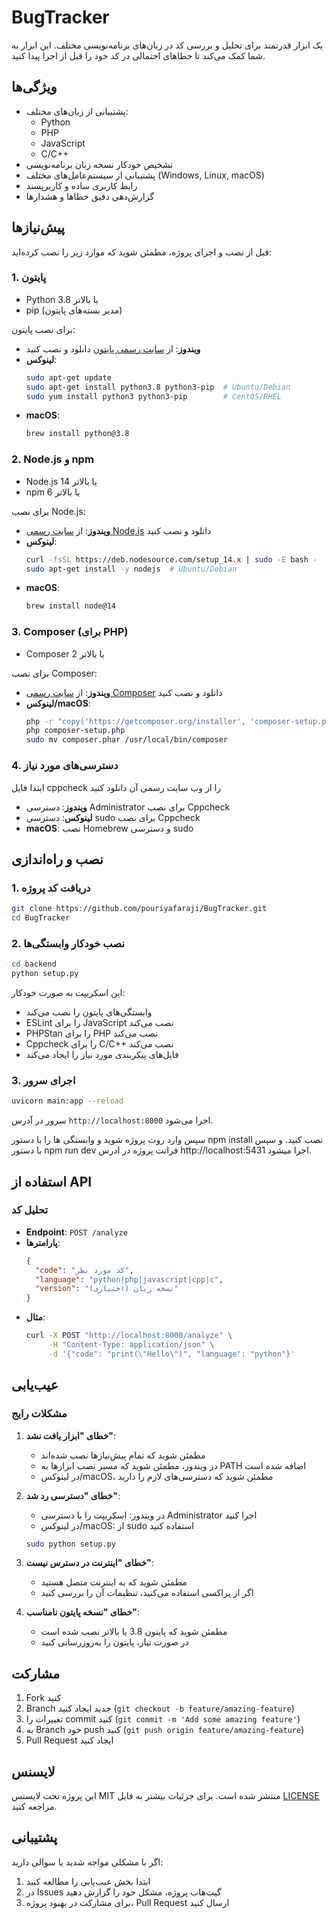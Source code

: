 # BugTracker

یک ابزار قدرتمند برای تحلیل و بررسی کد در زبان‌های برنامه‌نویسی مختلف. این ابزار به شما کمک می‌کند تا خطاهای احتمالی در کد خود را قبل از اجرا پیدا کنید.

## ویژگی‌ها

- پشتیبانی از زبان‌های مختلف:
  - Python
  - PHP
  - JavaScript
  - C/C++
- تشخیص خودکار نسخه زبان برنامه‌نویسی
- پشتیبانی از سیستم‌عامل‌های مختلف (Windows, Linux, macOS)
- رابط کاربری ساده و کاربرپسند
- گزارش‌دهی دقیق خطاها و هشدارها

## پیش‌نیازها

قبل از نصب و اجرای پروژه، مطمئن شوید که موارد زیر را نصب کرده‌اید:

### 1. پایتون

- Python 3.8 یا بالاتر
- pip (مدیر بسته‌های پایتون)

برای نصب پایتون:

- **ویندوز**: از [سایت رسمی پایتون](https://www.python.org/downloads/) دانلود و نصب کنید
- **لینوکس**:
  ```bash
  sudo apt-get update
  sudo apt-get install python3.8 python3-pip  # Ubuntu/Debian
  sudo yum install python3 python3-pip        # CentOS/RHEL
  ```
- **macOS**:
  ```bash
  brew install python@3.8
  ```

### 2. Node.js و npm

- Node.js 14 یا بالاتر
- npm 6 یا بالاتر

برای نصب Node.js:

- **ویندوز**: از [سایت رسمی Node.js](https://nodejs.org/) دانلود و نصب کنید
- **لینوکس**:
  ```bash
  curl -fsSL https://deb.nodesource.com/setup_14.x | sudo -E bash -
  sudo apt-get install -y nodejs  # Ubuntu/Debian
  ```
- **macOS**:
  ```bash
  brew install node@14
  ```

### 3. Composer (برای PHP)

- Composer 2 یا بالاتر

برای نصب Composer:

- **ویندوز**: از [سایت رسمی Composer](https://getcomposer.org/download/) دانلود و نصب کنید
- **لینوکس/macOS**:
  ```bash
  php -r "copy('https://getcomposer.org/installer', 'composer-setup.php');"
  php composer-setup.php
  sudo mv composer.phar /usr/local/bin/composer
  ```

### 4. دسترسی‌های مورد نیاز
 ابتدا فایل cppcheck را از وب سایت رسمی آن دانلود کنید
- **ویندوز**: دسترسی Administrator برای نصب Cppcheck
- **لینوکس**: دسترسی sudo برای نصب Cppcheck
- **macOS**: نصب Homebrew و دسترسی sudo




## نصب و راه‌اندازی

### 1. دریافت کد پروژه

```bash
git clone https://github.com/pouriyafaraji/BugTracker.git
cd BugTracker
```

### 2. نصب خودکار وابستگی‌ها

```bash
cd backend
python setup.py
```

این اسکریپت به صورت خودکار:

- وابستگی‌های پایتون را نصب می‌کند
- ESLint را برای JavaScript نصب می‌کند
- PHPStan را برای PHP نصب می‌کند
- Cppcheck را برای C/C++ نصب می‌کند
- فایل‌های پیکربندی مورد نیاز را ایجاد می‌کند

### 3. اجرای سرور

```bash
uvicorn main:app --reload
```

سرور در آدرس `http://localhost:8000` اجرا می‌شود.

سپس وارد روت پروژه شوید و وابستگی ها را با دستور npm install نصب کنید.
و سپس با دستور npm run dev فرانت پروژه در ادرس http://localhost:5431 اجرا میشود.
## استفاده از API

### تحلیل کد

- **Endpoint**: `POST /analyze`
- **پارامترها**:
  ```json
  {
    "code": "کد مورد نظر",
    "language": "python|php|javascript|cpp|c",
    "version": "نسخه زبان (اختیاری)"
  }
  ```
- **مثال**:
  ```bash
  curl -X POST "http://localhost:8000/analyze" \
       -H "Content-Type: application/json" \
       -d '{"code": "print(\"Hello\")", "language": "python"}'
  ```

## عیب‌یابی

### مشکلات رایج

1. **خطای "ابزار یافت نشد"**:

   - مطمئن شوید که تمام پیش‌نیازها نصب شده‌اند
   - در ویندوز، مطمئن شوید که مسیر نصب ابزارها به PATH اضافه شده است
   - در لینوکس/macOS، مطمئن شوید که دسترسی‌های لازم را دارید

2. **خطای "دسترسی رد شد"**:

   - در ویندوز: اسکریپت را با دسترسی Administrator اجرا کنید
   - در لینوکس/macOS: از sudo استفاده کنید

   ```bash
   sudo python setup.py
   ```

3. **خطای "اینترنت در دسترس نیست"**:

   - مطمئن شوید که به اینترنت متصل هستید
   - اگر از پراکسی استفاده می‌کنید، تنظیمات آن را بررسی کنید

4. **خطای "نسخه پایتون نامناسب"**:
   - مطمئن شوید که پایتون 3.8 یا بالاتر نصب شده است
   - در صورت نیاز، پایتون را به‌روزرسانی کنید

## مشارکت

1. Fork کنید
2. Branch جدید ایجاد کنید (`git checkout -b feature/amazing-feature`)
3. تغییرات را commit کنید (`git commit -m 'Add some amazing feature'`)
4. به Branch خود push کنید (`git push origin feature/amazing-feature`)
5. Pull Request ایجاد کنید

## لایسنس

این پروژه تحت لایسنس MIT منتشر شده است. برای جزئیات بیشتر به فایل [LICENSE](LICENSE) مراجعه کنید.

## پشتیبانی

اگر با مشکلی مواجه شدید یا سوالی دارید:

1. ابتدا بخش عیب‌یابی را مطالعه کنید
2. در Issues گیت‌هاب پروژه، مشکل خود را گزارش دهید
3. برای مشارکت در بهبود پروژه، Pull Request ارسال کنید

